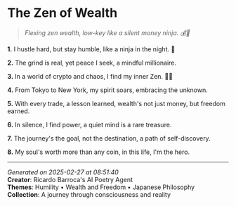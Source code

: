 # The Zen of Wealth

> *Flexing zen wealth, low-key like a silent money ninja. 💰🤫*

**1.** I hustle hard, but stay humble, like a ninja in the night. 🌙


**2.** The grind is real, yet peace I seek, a mindful millionaire.


**3.** In a world of crypto and chaos, I find my inner Zen. 🧘‍♀️


**4.** From Tokyo to New York, my spirit soars, embracing the unknown.


**5.** With every trade, a lesson learned, wealth's not just money, but freedom earned.


**6.** In silence, I find power, a quiet mind is a rare treasure.


**7.** The journey's the goal, not the destination, a path of self-discovery.


**8.** My soul's worth more than any coin, in this life, I'm the hero.



---

*Generated on 2025-02-27 at 08:51:40*  
**Creator**: Ricardo Barroca's AI Poetry Agent  
**Themes**: Humility • Wealth and Freedom • Japanese Philosophy  
**Collection**: A journey through consciousness and reality